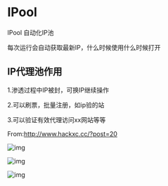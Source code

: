 # IPool
IPool  自动化IP池

每次运行会自动获取最新IP，什么时候使用什么时候打开

## IP代理池作用

1.渗透过程中IP被封，可换IP继续操作

2.可以刷票，批量注册，如ip验的站

3.可以验证有效代理访问xx网站等等

From:http://www.hackxc.cc/?post=20

![img](https://github.com/hackxc/IPool/blob/master/img/demo1.png)


![img](https://github.com/hackxc/IPool/blob/master/img/demo2.png)


![img](https://github.com/hackxc/IPool/blob/master/img/demo3.png)
